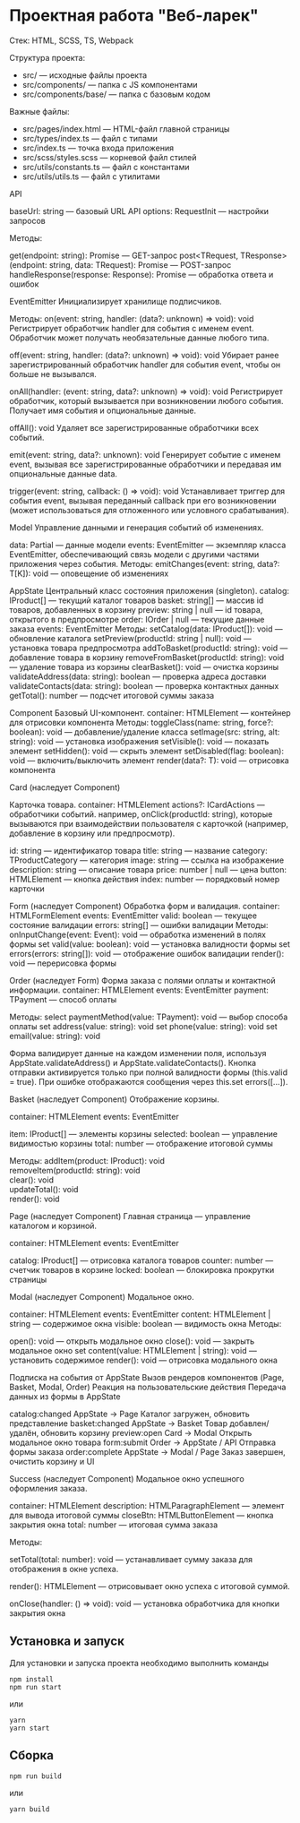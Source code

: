 # Проектная работа "Веб-ларек"

Стек: HTML, SCSS, TS, Webpack

Структура проекта:

- src/ — исходные файлы проекта
- src/components/ — папка с JS компонентами
- src/components/base/ — папка с базовым кодом

Важные файлы:

- src/pages/index.html — HTML-файл главной страницы
- src/types/index.ts — файл с типами
- src/index.ts — точка входа приложения
- src/scss/styles.scss — корневой файл стилей
- src/utils/constants.ts — файл с константами
- src/utils/utils.ts — файл с утилитами

API

baseUrl: string — базовый URL API
options: RequestInit — настройки запросов

Методы:

get<T>(endpoint: string): Promise<T> — GET-запрос
post<TRequest, TResponse>(endpoint: string, data: TRequest): Promise<TResponse> — POST-запрос
handleResponse<T>(response: Response): Promise<T> — обработка ответа и ошибок

EventEmitter
Инициализирует хранилище подписчиков.

Методы:
on(event: string, handler: (data?: unknown) => void): void
Регистрирует обработчик handler для события с именем event. Обработчик может получать необязательные данные любого типа.

off(event: string, handler: (data?: unknown) => void): void
Убирает ранее зарегистрированный обработчик handler для события event, чтобы он больше не вызывался.

onAll(handler: (event: string, data?: unknown) => void): void
Регистрирует обработчик, который вызывается при возникновении любого события. Получает имя события и опциональные данные.

offAll(): void
Удаляет все зарегистрированные обработчики всех событий.

emit(event: string, data?: unknown): void
Генерирует событие с именем event, вызывая все зарегистрированные обработчики и передавая им опциональные данные data.

trigger(event: string, callback: () => void): void
Устанавливает триггер для события event, вызывая переданный callback при его возникновении (может использоваться для отложенного или условного срабатывания).


Model
Управление данными и генерация событий об изменениях.

data: Partial<T> — данные модели
events: EventEmitter — экземпляр класса EventEmitter, обеспечивающий связь модели с другими частями приложения через события.
Методы:
emitChanges<K extends keyof T>(event: string, data?: T[K]): void — оповещение об изменениях

AppState
Центральный класс состояния приложения (singleton).
catalog: IProduct[] — текущий каталог товаров
basket: string[] — массив id товаров, добавленных в корзину
preview: string | null — id товара, открытого в предпросмотре
order: IOrder | null — текущие данные заказа
events: EventEmitter
Методы:
setCatalog(data: IProduct[]): void — обновление каталога
setPreview(productId: string | null): void — установка товара предпросмотра
addToBasket(productId: string): void — добавление товара в корзину
removeFromBasket(productId: string): void — удаление товара из корзины
clearBasket(): void — очистка корзины
validateAddress(data: string): boolean — проверка адреса доставки
validateContacts(data: string): boolean — проверка контактных данных
getTotal(): number — подсчет итоговой суммы заказа

Component
Базовый UI-компонент.
container: HTMLElement — контейнер для отрисовки компонента
Методы:
toggleClass(name: string, force?: boolean): void — добавление/удаление класса
setImage(src: string, alt: string): void — установка изображения
setVisible(): void — показать элемент
setHidden(): void — скрыть элемент
setDisabled(flag: boolean): void — включить/выключить элемент
render<T>(data?: T): void — отрисовка компонента

Card (наследует Component)

Карточка товара.
container: HTMLElement
actions?: ICardActions — обработчики событий. например, onClick(productId: string), которые вызываются при взаимодействии пользователя с карточкой (например, добавление в корзину или предпросмотр).

id: string — идентификатор товара
title: string  — название
category: TProductCategory — категория
image: string — ссылка на изображение
description: string — описание товара
price: number | null — цена
button: HTMLElement — кнопка действия
index: number — порядковый номер карточки

Form (наследует Component)
Обработка форм и валидация.
container: HTMLFormElement
events: EventEmitter
valid: boolean — текущее состояние валидации
errors: string[] — ошибки валидации
Методы:
onInputChange(event: Event): void — обработка изменений в полях формы
set valid(value: boolean): void — установка валидности формы
set errors(errors: string[]): void — отображение ошибок валидации
render(): void — перерисовка формы

Order (наследует Form)
Форма заказа с полями оплаты и контактной информации.
container: HTMLElement
events: EventEmitter
payment: TPayment — способ оплаты

Методы:
select paymentMethod(value: TPayment): void — выбор способа оплаты
set address(value: string): void
set phone(value: string): void
set email(value: string): void

Форма валидирует данные на каждом изменении поля, используя AppState.validateAddress() и AppState.validateContacts().
Кнопка отправки активируется только при полной валидности формы (this.valid = true).
При ошибке отображаются сообщения через this.set errors([...]).

Basket (наследует Component)
Отображение корзины.

container: HTMLElement
events: EventEmitter

item: IProduct[] — элементы корзины
selected: boolean — управление видимостью корзины
total: number — отображение итоговой суммы

Методы:
addItem(product: IProduct): void  
removeItem(productId: string): void  
clear(): void  
updateTotal(): void  
render(): void

Page (наследует Component)
Главная страница — управление каталогом и корзиной.

container: HTMLElement
events: EventEmitter


catalog: IProduct[] — отрисовка каталога товаров
counter: number — счетчик товаров в корзине
locked: boolean — блокировка прокрутки страницы

Modal (наследует Component)
Модальное окно.

container: HTMLElement
events: EventEmitter
content: HTMLElement | string — содержимое окна
visible: boolean — видимость окна
Методы:

open(): void — открыть модальное окно
close(): void — закрыть модальное окно
set content(value: HTMLElement | string): void — установить содержимое
render(): void — отрисовка модального окна

Подписка на события от AppState
Вызов рендеров компонентов (Page, Basket, Modal, Order)
Реакция на пользовательские действия
Передача данных из формы в AppState

catalog:changed	AppState -> Page	Каталог загружен, обновить представление
basket:changed	AppState ->	Basket	Товар добавлен/удалён, обновить корзину
preview:open	Card ->	Modal	Открыть модальное окно товара
form:submit	Order ->	AppState / API	Отправка формы заказа
order:complete	AppState ->	Modal / Page	Заказ завершен, очистить корзину и UI

Success (наследует Component)
Модальное окно успешного оформления заказа.

container: HTMLElement
description: HTMLParagraphElement — элемент для вывода итоговой суммы
closeBtn: HTMLButtonElement — кнопка закрытия окна
total: number — итоговая сумма заказа

Методы:

setTotal(total: number): void — устанавливает сумму заказа для отображения в окне успеха.

render(): HTMLElement — отрисовывает окно успеха с итоговой суммой.

onClose(handler: () => void): void — установка обработчика для кнопки закрытия окна

## Установка и запуск

Для установки и запуска проекта необходимо выполнить команды

```
npm install
npm run start
```

или

```
yarn
yarn start
```

## Сборка

```
npm run build
```

или

```
yarn build
```
